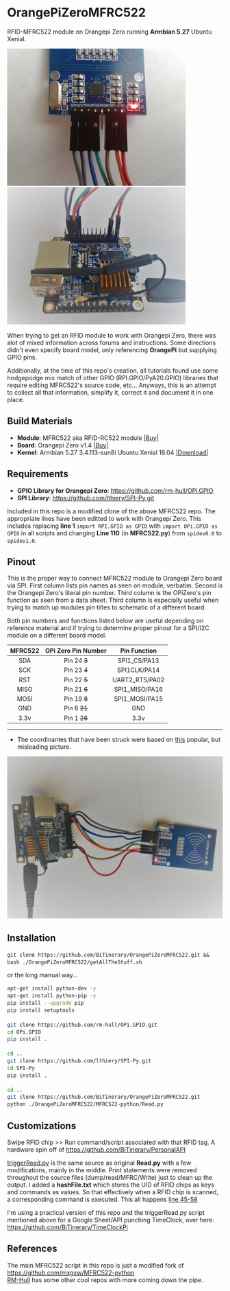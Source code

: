# OrangePiZeroMFRC522
RFID-MFRC522 module on Orangepi Zero running **Armbian 5.27** Ubuntu Xenial.
  
<img src="https://github.com/BiTinerary/OrangePiZeroMFRC522/blob/master/gitImgs/644.jpg" alt="modulePinout" width="417" height="320"><img src="https://github.com/BiTinerary/OrangePiZeroMFRC522/blob/master/gitImgs/833.jpg" alt="modulePinout" width="417" height="320">

When trying to get an RFID module to work with Orangepi Zero, there was alot of mixed information across forums and instructions. Some directions didn't even specify board model, only referencing **OrangePi** but supplying GPIO pins.  
  
Additionally, at the time of this repo's creation, all tutorials found use some hodgepodge mix match of other GPIO (RPI.GPIO/PyA20.GPIO) libraries that require editing MFRC522's source code, etc... Anyways, this is an attempt to collect all that information, simplify it, correct it and document it in one place.

## Build Materials
  * **Module**: MFRC522 aka RFID-RC522 module [|Buy|](https://www.aliexpress.com/item/RC522-Card-Read-Antenna-RFID-Reader-IC-Card-Proximity-Module/1859133832.html?spm=2114.13010608.0.0.sZMQVW) 
  * **Board**: Orangepi Zero v1.4 [|Buy|](https://www.aliexpress.com/item/New-Orange-Pi-Zero-H2-Quad-Core-Open-source-512MB-development-board-beyond-Raspberry-Pi/32761500374.html?spm=2114.13010608.0.0.sZMQVW)
  * **Kernel**: Armbian 5.27 3.4.113-sun8i Ubuntu Xenial 16.04 [|Download|](https://www.armbian.com/orange-pi-zero/)
  
## Requirements
  * **GPIO Library for Orangepi Zero**: https://github.com/rm-hull/OPi.GPIO
  * **SPI Library**: https://github.com/lthiery/SPI-Py.git

Included in this repo is a modified clone of the above MFRC522 repo. The appropriate lines have been editted to work with Orangepi Zero. This includes replacing **line 1** `import RPI.GPIO as GPIO` with `import OPi.GPIO as GPIO` in all scripts and changing **Line 110** (in **MFRC522.py**) from `spidev0.0` to `spidev1.0`. 

## Pinout
This is the proper way to connect MFRC522 module to Orangepi Zero board via SPI. First column lists pin names as seen on module, verbatim. Second is the Orangepi Zero's literal pin number. Third column is the OPiZero's pin function as seen from a data sheet. Third column is especially useful when trying to match up modules pin titles to schematic of a different board.  
  
Both pin numbers and functions listed below are useful depending on reference material and if trying to determine proper pinout for a SPI/I2C module on a different board model. 

| MFRC522  | OPi Zero Pin Number  |     Pin Function   |
|:--------:|:-------------------:|:------------------:|
| SDA      | Pin 24 <strike>3</strike> | SPI1_CS/PA13       |
| SCK      | Pin 23 <strike>4</strike> | SPI1CLK/PA14       |
| RST      | Pin 22 <strike>5</strike> | UART2_RTS/PA02     |
| MISO     | Pin 21 <strike>6</strike> | SPI1_MISO/PA16     |
| MOSI     | Pin 19 <strike>8</strike> | SPI1_MOSI/PA15     |
| GND      | Pin 6 <strike>21</strike>| GND                |
| 3.3v     | Pin 1 <strike>26</strike>| 3.3v               |
-------------------------------------------------------
* The coordinantes that have been struck were based on [this](http://auseparts.com.au/image/cache/catalog/OrangePi/Orange-Pi-Zero-Pinout-banner2-700x700.jpg) popular, but misleading picture. 
<img src="https://github.com/BiTinerary/OrangePiZeroMFRC522/blob/master/gitImgs/821.jpg" alt="modulePinout">

## Installation

`git clone https://github.com/BiTinerary/OrangePiZeroMFRC522.git && bash ./OrangePiZeroMFRC522/getAllTheStuff.sh`

or the long manual way...

```sh
apt-get install python-dev -y
apt-get install python-pip -y
pip install --upgrade pip
pip install setuptools

git clone https://github.com/rm-hull/OPi.GPIO.git
cd OPi.GPIO
pip install .

cd ..
git clone https://github.com/lthiery/SPI-Py.git
cd SPI-Py
pip install .

cd ..
git clone https://github.com/BiTinerary/OrangePiZeroMFRC522.git
python ./OrangePiZeroMFRC522/MFRC522-python/Read.py
```

## Customizations

Swipe RFID chip >> Run command/script associated with that RFID tag. A hardware spin off of https://github.com/BiTinerary/PersonalAPI

[triggerRead.py](https://github.com/BiTinerary/OrangePiZeroMFRC522/blob/master/triggerRead.py) is the same source as original **Read.py** with a few modifications, mainly in the middle. Print statements were removed throughout the source files (dump/read/MFRC/Write) just to clean up the output. I added a **hashFile.txt** which stores the UID of RFID chips as keys and commands as values. So that effectively when a RFID chip is scanned, a corresponding command is executed. This all happens [line 45-58](https://github.com/BiTinerary/OrangePiZeroMFRC522/blob/master/triggerRead.py#L45-L58)

I'm using a practical version of this repo and the triggerRead.py script mentioned above for a Google Sheet/API punching TimeClock, over here: https://github.com/BiTinerary/TimeClockPi

## References
The main MFRC522 script in this repo is just a modified fork of https://github.com/mxgxw/MFRC522-python  
[RM-Hull](https://github.com/rm-hull) has some other cool repos with more coming down the pipe.
